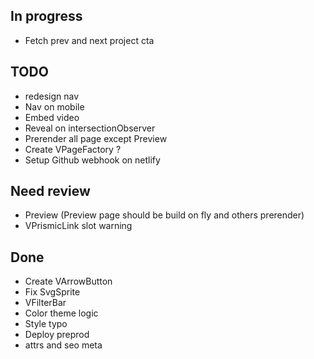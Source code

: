 ## In progress
- Fetch prev and next project cta

## TODO
- redesign nav
- Nav on mobile
- Embed video
- Reveal on intersectionObserver 
- Prerender all page except Preview
- Create VPageFactory ? 
- Setup Github webhook on netlify

## Need review
- Preview (Preview page should be build on fly and others prerender)
- VPrismicLink slot warning

## Done
- Create VArrowButton
- Fix SvgSprite
- VFilterBar
- Color theme logic
- Style typo
- Deploy preprod
- attrs and seo meta 
